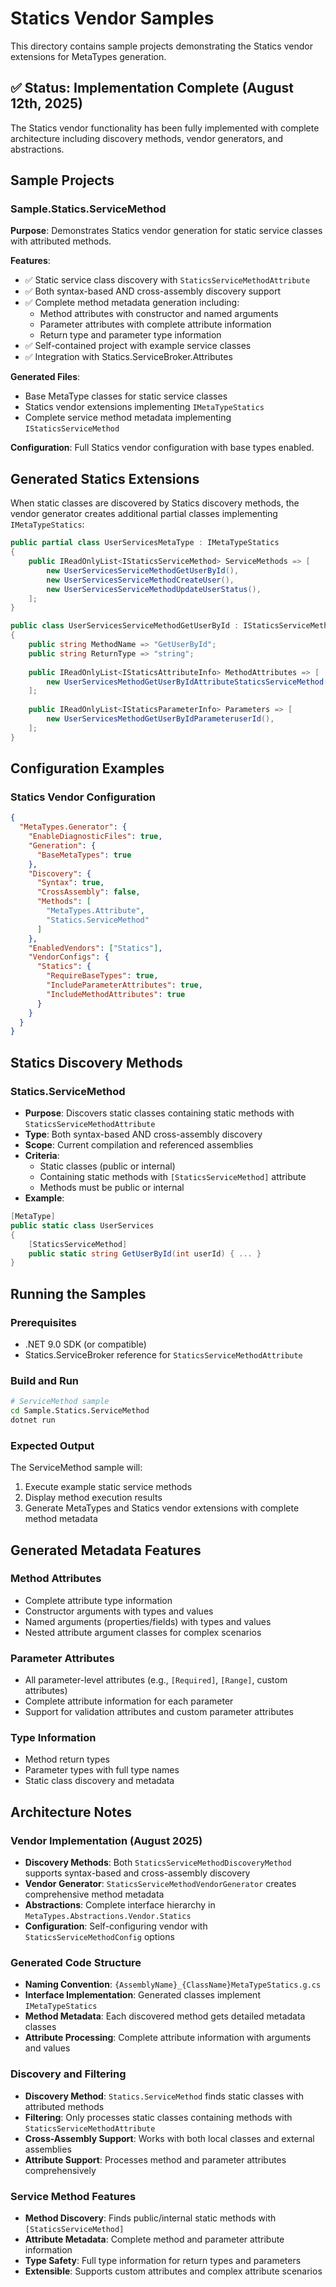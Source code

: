 # Statics Vendor Samples

This directory contains sample projects demonstrating the Statics vendor extensions for MetaTypes generation.

## ✅ Status: Implementation Complete (August 12th, 2025)

The Statics vendor functionality has been fully implemented with complete architecture including discovery methods, vendor generators, and abstractions.

## Sample Projects

### Sample.Statics.ServiceMethod
**Purpose**: Demonstrates Statics vendor generation for static service classes with attributed methods.

**Features**:
- ✅ Static service class discovery with `StaticsServiceMethodAttribute`
- ✅ Both syntax-based AND cross-assembly discovery support
- ✅ Complete method metadata generation including:
  - Method attributes with constructor and named arguments
  - Parameter attributes with complete attribute information
  - Return type and parameter type information
- ✅ Self-contained project with example service classes
- ✅ Integration with Statics.ServiceBroker.Attributes

**Generated Files**:
- Base MetaType classes for static service classes
- Statics vendor extensions implementing `IMetaTypeStatics`
- Complete service method metadata implementing `IStaticsServiceMethod`

**Configuration**: Full Statics vendor configuration with base types enabled.

## Generated Statics Extensions

When static classes are discovered by Statics discovery methods, the vendor generator creates additional partial classes implementing `IMetaTypeStatics`:

```csharp
public partial class UserServicesMetaType : IMetaTypeStatics
{
    public IReadOnlyList<IStaticsServiceMethod> ServiceMethods => [
        new UserServicesServiceMethodGetUserById(),
        new UserServicesServiceMethodCreateUser(),
        new UserServicesServiceMethodUpdateUserStatus(),
    ];
}

public class UserServicesServiceMethodGetUserById : IStaticsServiceMethod
{
    public string MethodName => "GetUserById";
    public string ReturnType => "string";
    
    public IReadOnlyList<IStaticsAttributeInfo> MethodAttributes => [
        new UserServicesMethodGetUserByIdAttributeStaticsServiceMethod(),
    ];
    
    public IReadOnlyList<IStaticsParameterInfo> Parameters => [
        new UserServicesMethodGetUserByIdParameteruserId(),
    ];
}
```

## Configuration Examples

### Statics Vendor Configuration
```json
{
  "MetaTypes.Generator": {
    "EnableDiagnosticFiles": true,
    "Generation": {
      "BaseMetaTypes": true
    },
    "Discovery": {
      "Syntax": true,
      "CrossAssembly": false,
      "Methods": [
        "MetaTypes.Attribute",
        "Statics.ServiceMethod"
      ]
    },
    "EnabledVendors": ["Statics"],
    "VendorConfigs": {
      "Statics": {
        "RequireBaseTypes": true,
        "IncludeParameterAttributes": true,
        "IncludeMethodAttributes": true
      }
    }
  }
}
```

## Statics Discovery Methods

### Statics.ServiceMethod
- **Purpose**: Discovers static classes containing static methods with `StaticsServiceMethodAttribute`
- **Type**: Both syntax-based AND cross-assembly discovery
- **Scope**: Current compilation and referenced assemblies
- **Criteria**: 
  - Static classes (public or internal)
  - Containing static methods with `[StaticsServiceMethod]` attribute
  - Methods must be public or internal
- **Example**: 
```csharp
[MetaType]
public static class UserServices
{
    [StaticsServiceMethod]
    public static string GetUserById(int userId) { ... }
}
```

## Running the Samples

### Prerequisites
- .NET 9.0 SDK (or compatible)
- Statics.ServiceBroker reference for `StaticsServiceMethodAttribute`

### Build and Run
```bash
# ServiceMethod sample
cd Sample.Statics.ServiceMethod
dotnet run
```

### Expected Output
The ServiceMethod sample will:
1. Execute example static service methods
2. Display method execution results
3. Generate MetaTypes and Statics vendor extensions with complete method metadata

## Generated Metadata Features

### Method Attributes
- Complete attribute type information
- Constructor arguments with types and values
- Named arguments (properties/fields) with types and values
- Nested attribute argument classes for complex scenarios

### Parameter Attributes
- All parameter-level attributes (e.g., `[Required]`, `[Range]`, custom attributes)
- Complete attribute information for each parameter
- Support for validation attributes and custom parameter attributes

### Type Information
- Method return types
- Parameter types with full type names
- Static class discovery and metadata

## Architecture Notes

### Vendor Implementation (August 2025)
- **Discovery Methods**: Both `StaticsServiceMethodDiscoveryMethod` supports syntax-based and cross-assembly discovery
- **Vendor Generator**: `StaticsServiceMethodVendorGenerator` creates comprehensive method metadata
- **Abstractions**: Complete interface hierarchy in `MetaTypes.Abstractions.Vendor.Statics`
- **Configuration**: Self-configuring vendor with `StaticsServiceMethodConfig` options

### Generated Code Structure
- **Naming Convention**: `{AssemblyName}_{ClassName}MetaTypeStatics.g.cs`
- **Interface Implementation**: Generated classes implement `IMetaTypeStatics`
- **Method Metadata**: Each discovered method gets detailed metadata classes
- **Attribute Processing**: Complete attribute information with arguments and values

### Discovery and Filtering
- **Discovery Method**: `Statics.ServiceMethod` finds static classes with attributed methods
- **Filtering**: Only processes static classes containing methods with `StaticsServiceMethodAttribute`
- **Cross-Assembly Support**: Works with both local classes and external assemblies
- **Attribute Support**: Processes method and parameter attributes comprehensively

### Service Method Features
- **Method Discovery**: Finds public/internal static methods with `[StaticsServiceMethod]`
- **Attribute Metadata**: Complete method and parameter attribute information
- **Type Safety**: Full type information for return types and parameters
- **Extensible**: Supports custom attributes and complex attribute scenarios